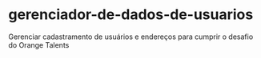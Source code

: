 # gerenciador-de-dados-de-usuarios
Gerenciar cadastramento de usuários e endereços para cumprir o desafio do Orange Talents
